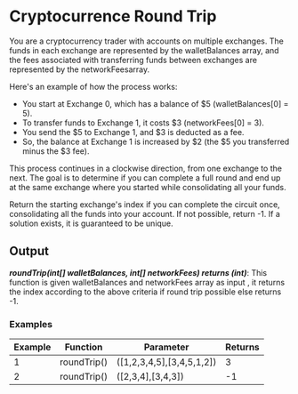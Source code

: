 # Cryptocurrence Round Trip

You are a cryptocurrency trader with accounts on multiple exchanges. The funds in each exchange are represented by the walletBalances array, and the
fees associated with transferring funds between exchanges are represented by the networkFeesarray.

Here's an example of how the process works:

- You start at Exchange 0, which has a balance of $5 (walletBalances[0] = 5).
- To transfer funds to Exchange 1, it costs $3 (networkFees[0] = 3).
- You send the $5 to Exchange 1, and $3 is deducted as a fee.
- So, the balance at Exchange 1 is increased by $2 (the $5 you transferred minus the $3 fee).

This process continues in a clockwise direction, from one exchange to the next. The goal is to determine if you can complete a full round and end
up at the same exchange where you started while consolidating all your funds.

Return the starting exchange's index if you can complete the circuit once, consolidating all the funds into your account. If not possible, return -1.
If a solution exists, it is guaranteed to be unique.

## Output

***roundTrip(int[] walletBalances, int[] networkFees) returns (int)***: This function is given walletBalances and networkFees array as input , it returns
 the index according to the above criteria if round trip possible else returns -1.

### Examples

|    Example   |    Function    |           Parameter          |  Returns  |
| ----------   |  ------------  |          -----------         | --------- |
|      1       |   roundTrip()  |  ([1,2,3,4,5],[3,4,5,1,2])   |     3     |
|      2       |   roundTrip()  |       ([2,3,4],[3,4,3])      |     -1    |
